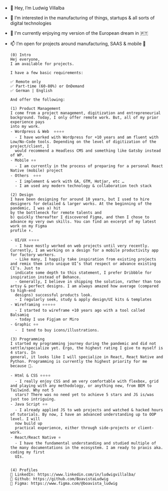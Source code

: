 - 👋 Hey, I’m Ludwig Villalba
- 👀 I’m interested in the manufacturing of things, startups & all sorts of digital technologies
- 💞️ I'm currently enjoying my version of the European dream in 🇵🇹
- 📫 I’m open for projects around manufacturing, SAAS & mobile 🥰

      (0) Intro
      Hej everyone,
      I am available for projects.

      I have a few basic requirements:

      ✅ Remote only
      ✅ Part-time (60-80%) or OnDemand
      ✅ German | English

      And offer the following:

      (1) Product Management
      I come from a project management, digitization and entrepreneurial background. Today, I only offer remote work. But, all of my prior experience pays 
      into my work.
      - Wordpress & Web  ⭐️⭐️⭐️⭐️
        - I have worked with Wordpress for +10 years and am fluent with Low/No-Code tools. Depending on the level of digitization of the project/client, I 
        would recommend a Headless CMS and something like Gatsby instead of WP.
      - Mobile ⭐️⭐️
        - I am currently in the process of preparing for a personal React Native (mobile) project
      - Others  ⭐️⭐️⭐️
        - I implement & work with GA, GTM, Hotjar, etc …
        - I am used any modern technology & collaboration tech stack

      (2) Design
      I have been designing for around 10 years, but I used to hire designers for detailed & larger works. At the beginning of the pandemic, I was a) hit 
      by the bottleneck for remote talents and 
      b) quickly thereafter I discovered Figma, and then I chose to advance my very own skills. You can find an excerpt of my latest work on my Figma 
      profile ⬇️.

      - UI/UX ⭐️⭐️⭐️⭐️
        - I have mostly worked on web projects until very recently. Currently, I am working on a design for a mobile productivity app for factory workers.
        - Like many, I happily take inspiration from existing projects and remix them into unique UI’s that respect or advance existing CI’s. Just to 
        indicate some depth to this statement, I prefer Dribbble for inspiration instead of Behance. 
        - Generally, I believe in shipping the solution, rather than too artsy & perfect designs. I am always amazed how average (compared to high-end 
        designs) successful products look.
        - I regularly seek, study & apply design/UI kits & templates
      - Wireframing ⭐️⭐️⭐️⭐️⭐️
        - I started to wireframe +10 years ago with a tool called Balsamiq
        - today I use Figjam or Miro
      - Graphic ⭐️⭐️
        -  I tend to buy icons/illustrations.

      (3) Programming
      I started my programming journey during the pandemic and did not settle/specialize yet. Ergo, the highest rating I give to myself is 4 stars. In 
      general, it looks like I will specialize in React, React Native and Python. Programming is currently the highest priority for me because 🤩.

      - Html & CSS ⭐️⭐️⭐️⭐️
        - I really enjoy CSS and am very comfortable with flexbox, grid and playing with any methodology, or anything new, from BEM to Tailwind. Why not 5 
        stars? There was no need yet to achieve 5 stars and JS is/was just too intriguing.
      - Java Script ⭐️⭐️
        - I already applied JS to web projects and watched & hacked hours of tutorials. By now, I have an advanced understanding up to OOP level. I will 
        now build up   
        practical experience, either through side-projects or client-work.
      - React/React Native ⭐️
        - I have the fundamental understanding and studied multiple of the many documentations in the ecosystem. I am ready to praxis aka. coding my first 
        UIs.


      (4) Profiles
      🔗 LinkedIn: https://www.linkedin.com/in/ludwigvillalba/
      🔗 Github: https://github.com/BoavistaLudwig
      🔗 Figma: https://www.figma.com/@boavista_ludwig




<!---
BoavistaLudwig/BoavistaLudwig is a ✨ special ✨ repository because its `README.md` (this file) appears on your GitHub profile.
You can click the Preview link to take a look at your changes.
--->
